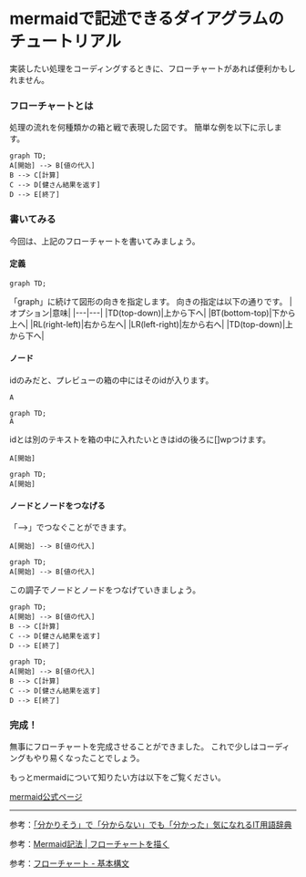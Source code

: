 # mermaidで記述できるダイアグラムのチュートリアル

実装したい処理をコーディングするときに、フローチャートがあれば便利かもしれません。

### フローチャートとは
処理の流れを何種類かの箱と戦で表現した図です。
簡単な例を以下に示します。

```mermaid
graph TD;
A[開始] --> B[値の代入]
B --> C[計算]
C --> D[健さん結果を返す]
D --> E[終了]
```

### 書いてみる
今回は、上記のフローチャートを書いてみましょう。

#### 定義
```
graph TD;
```
「graph」に続けて図形の向きを指定します。
向きの指定は以下の通りです。
|オプション|意味|
|---|---|
|TD(top-down)|上から下へ|
|BT(bottom-top)|下から上へ|
|RL(right-left)|右から左へ|
|LR(left-right)|左から右へ|
|TD(top-down)|上から下へ|

#### ノード
idのみだと、プレビューの箱の中にはそのidが入ります。

```
A
```

```mermaid
graph TD;
A
```

idとは別のテキストを箱の中に入れたいときはidの後ろに[]wpつけます。

```
A[開始]
```

```mermaid
graph TD;
A[開始]
```

#### ノードとノードをつなげる

「-->」でつなぐことができます。

```
A[開始] --> B[値の代入]
```

```mermaid
graph TD;
A[開始] --> B[値の代入]
```

この調子でノードとノードをつなげていきましょう。

```
graph TD;
A[開始] --> B[値の代入]
B --> C[計算]
C --> D[健さん結果を返す]
D --> E[終了]
```

```mermaid
graph TD;
A[開始] --> B[値の代入]
B --> C[計算]
C --> D[健さん結果を返す]
D --> E[終了]
```

### 完成！
無事にフローチャートを完成させることができました。
これで少しはコーディングもやり易くなったことでしょう。

もっとmermaidについて知りたい方は以下をご覧ください。

[mermaid公式ページ](https://mermaid.js.org/)


---

参考：[「分かりそう」で「分からない」でも「分かった」気になれるIT用語辞典](https://wa3.i-3-i.info/word13271.html)

参考：[Mermaid記法 | フローチャートを描く](https://miseruit.com/2023/02/24/post-4281/)

参考：[フローチャート - 基本構文](https://mermaid.js.org/syntax/flowchart.html)